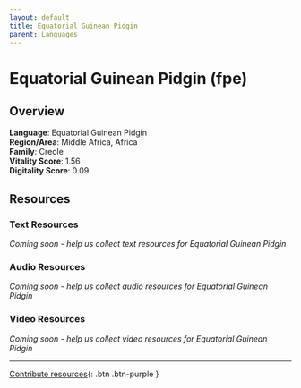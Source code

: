 ```yaml
---
layout: default
title: Equatorial Guinean Pidgin
parent: Languages
---
```


# Equatorial Guinean Pidgin (fpe)

## Overview

**Language**: Equatorial Guinean Pidgin  
**Region/Area**: Middle Africa, Africa  
**Family**: Creole  
**Vitality Score**: 1.56  
**Digitality Score**: 0.09  

## Resources

### Text Resources
*Coming soon - help us collect text resources for Equatorial Guinean Pidgin*

### Audio Resources
*Coming soon - help us collect audio resources for Equatorial Guinean Pidgin*

### Video Resources
*Coming soon - help us collect video resources for Equatorial Guinean Pidgin*

---

[Contribute resources](https://fairtrain.github.io/){: .btn .btn-purple }
